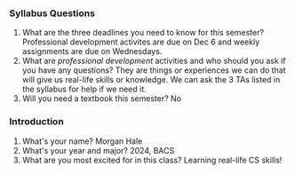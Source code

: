 ### Syllabus Questions
1. What are the three deadlines you need to know for this semester?
    Professional development activites are due on Dec 6 and weekly assignments are due on Wednesdays. 
2. What are *professional development* activities and who should you ask if you have any questions?
    They are things or experiences we can do that will give us real-life skills or knowledge. We can ask the 3 TAs listed in the syllabus for help if we need it. 
3. Will you need a textbook this semester?
    No
### Introduction
1. What's your name?
    Morgan Hale
2. What's your year and major?
    2024, BACS
3. What are you most excited for in this class?
    Learning real-life CS skills!